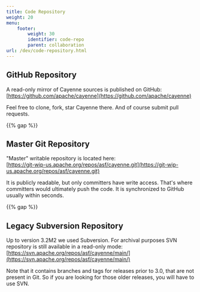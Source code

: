 ```yaml
---
title: Code Repository
weight: 20
menu:  
    footer:
        weight: 30
        identifier: code-repo
        parent: collaboration
url: /dev/code-repository.html
---
```


## GitHub Repository

A read-only mirror of Cayenne sources is published on GitHub:    
[https://github.com/apache/cayenne](https://github.com/apache/cayenne) 

Feel free to clone, fork, star Cayenne there. And of course submit pull requests.

{{% gap %}}


## Master Git Repository

"Master" writable repository is located here:    
[https://git-wip-us.apache.org/repos/asf/cayenne.git](https://git-wip-us.apache.org/repos/asf/cayenne.git)

It is publicly readable, but only committers have write access. That's where committers would ultimately push 
the code. It is synchronized to GitHub usually within seconds.

{{% gap %}}

## Legacy Subversion Repository

Up to version 3.2M2 we used Subversion. For archival purposes SVN repository is still available 
in a read-only mode:  
[https://svn.apache.org/repos/asf/cayenne/main/](https://svn.apache.org/repos/asf/cayenne/main/)

Note that it contains branches and tags for releases prior to 3.0, that are not present in Git. So if you are looking for those older releases, you will have to use SVN.